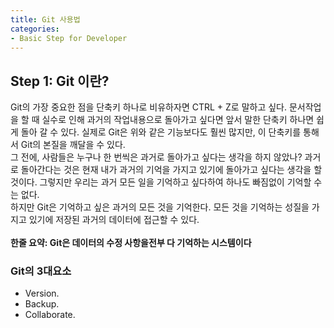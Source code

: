 ```yaml
---
title: Git 사용법
categories:
- Basic Step for Developer
---
```


## Step 1: Git 이란?
Git의 가장 중요한 점을 단축키 하나로 비유하자면 CTRL + Z로 말하고 싶다. 문서작업을 할 때 실수로 인해 과거의 작업내용으로 돌아가고 싶다면 앞서 말한 단축키 하나면 쉽게 돌아 갈 수 있다. 실제로 Git은 위와 같은 기능보다도 훨씬 많지만, 이 단축키를 통해서 Git의 본질을 깨달을 수 있다.<br>그 전에, 사람들은 누구나 한 번씩은 과거로 돌아가고 싶다는 생각을 하지 않았나? 과거로 돌아간다는 것은 현재 내가 과거의 기억을 가지고 있기에 돌아가고 싶다는 생각을 할 것이다. 그렇지만 우리는 과거 모든 일을 기억하고 싶다하여 하나도 빠짐없이 기억할 수는 없다. <br>하지만 Git은 기억하고 싶은 과거의 모든 것을 기억한다. 모든 것을 기억하는 성질을 가지고 있기에 저장된 과거의 데이터에 접근할 수 있다.
<br><br>**한줄 요약: Git은 데이터의 수정 사항을전부 다 기억하는 시스템이다**<br>
### Git의 3대요소
-   Version.
-   Backup.
-   Collaborate. 
